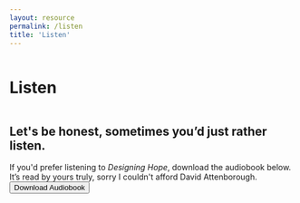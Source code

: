 ```yaml
---
layout: resource
permalink: /listen
title: 'Listen'
---
```


<div class="about-page">
<div class="row">
  <div class="column left">
  	<div><h1>Listen</h1></div>
  </div>
  <div class="column right">
    <div class="download-copy">
  	 <h2>Let's be honest, sometimes you’d just rather listen.</h2>
  	 If you'd prefer listening to <em>Designing Hope</em>, download the audiobook below. It’s read by yours truly, sorry I couldn't afford David Attenborough.<br/>
      <a href=""><button>Download Audiobook</button></a>
     </div> 
</div>
</div>
</div>

